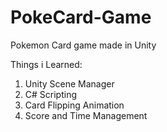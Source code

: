 # PokeCard-Game
Pokemon Card game made in Unity

Things i Learned:
1. Unity Scene Manager
2. C# Scripting
3. Card Flipping Animation
4. Score and Time Management
